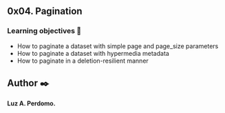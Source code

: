 ## 0x04. Pagination


###   Learning objectives :open_book:

-   How to paginate a dataset with simple page and page_size parameters
-   How to paginate a dataset with hypermedia metadata
-   How to paginate in a deletion-resilient manner



## Author :black_nib:
**Luz A. Perdomo.**
